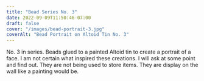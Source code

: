 ```yaml
---
title: "Bead Series No. 3"
date: 2022-09-09T11:50:46-07:00
draft: false
cover: "/images/bead-portrait-3.jpg"
coverAlt: "Bead Portrait on Altoid Tin No. 3"
---
```


No. 3 in series. Beads glued to a painted Altoid tin to create a portrait of a face.
I am not certain what inspired these creations. I will ask at some point and find out.
They are not being used to store items. They are display on the wall like a painting would be.
